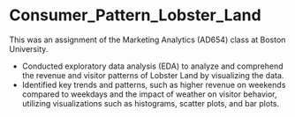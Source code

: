 # Consumer_Pattern_Lobster_Land

This was an assignment of the Marketing Analytics (AD654) class at Boston University. 
- Conducted exploratory data analysis (EDA) to analyze and comprehend the revenue and visitor patterns of Lobster Land by visualizing the data.
- Identified key trends and patterns, such as higher revenue on weekends compared to weekdays and the impact of weather on visitor behavior, utilizing visualizations such as histograms, scatter plots, and bar plots.
